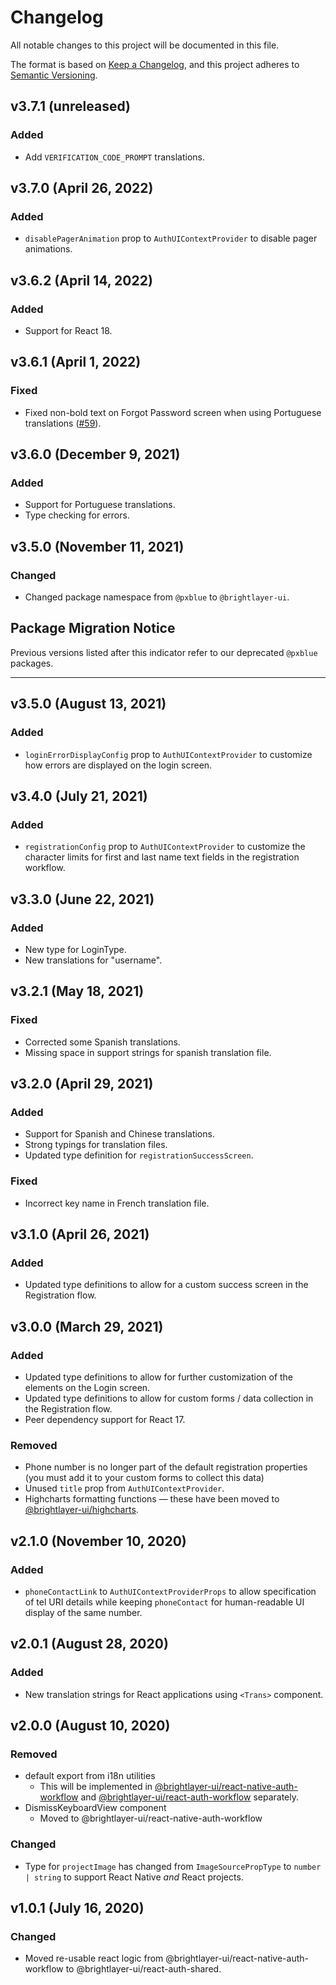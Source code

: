 # Changelog

All notable changes to this project will be documented in this file.

The format is based on [Keep a Changelog](https://keepachangelog.com/en/1.0.0/),
and this project adheres to [Semantic Versioning](https://semver.org/spec/v2.0.0.html).

## v3.7.1 (unreleased)

### Added

-   Add `VERIFICATION_CODE_PROMPT` translations.

## v3.7.0 (April 26, 2022)

### Added

-   `disablePagerAnimation` prop to `AuthUIContextProvider` to disable pager animations.

## v3.6.2 (April 14, 2022)

### Added

-   Support for React 18.

## v3.6.1 (April 1, 2022)

### Fixed

-   Fixed non-bold text on Forgot Password screen when using Portuguese translations ([#59](https://github.com/brightlayer-ui/react-auth-shared/issues/59)).

## v3.6.0 (December 9, 2021)

### Added

-   Support for Portuguese translations.
-   Type checking for errors.

## v3.5.0 (November 11, 2021)

### Changed

-   Changed package namespace from `@pxblue` to `@brightlayer-ui`.

## Package Migration Notice

Previous versions listed after this indicator refer to our deprecated `@pxblue` packages.

---

## v3.5.0 (August 13, 2021)

### Added

-   `loginErrorDisplayConfig` prop to `AuthUIContextProvider` to customize how errors are displayed on the login screen.

## v3.4.0 (July 21, 2021)

### Added

-   `registrationConfig` prop to `AuthUIContextProvider` to customize the character limits for first and last name text fields in the registration workflow.

## v3.3.0 (June 22, 2021)

### Added

-   New type for LoginType.
-   New translations for "username".

## v3.2.1 (May 18, 2021)

### Fixed

-   Corrected some Spanish translations.
-   Missing space in support strings for spanish translation file.

## v3.2.0 (April 29, 2021)

### Added

-   Support for Spanish and Chinese translations.
-   Strong typings for translation files.
-   Updated type definition for `registrationSuccessScreen`.

### Fixed

-   Incorrect key name in French translation file.

## v3.1.0 (April 26, 2021)

### Added

-   Updated type definitions to allow for a custom success screen in the Registration flow.

## v3.0.0 (March 29, 2021)

### Added

-   Updated type definitions to allow for further customization of the elements on the Login screen.
-   Updated type definitions to allow for custom forms / data collection in the Registration flow.
-   Peer dependency support for React 17.

### Removed

-   Phone number is no longer part of the default registration properties (you must add it to your custom forms to collect this data)
-   Unused `title` prop from `AuthUIContextProvider`.
-   Highcharts formatting functions — these have been moved to [@brightlayer-ui/highcharts](https://www.npmjs.com/package/@brightlayer-ui/highcharts).

## v2.1.0 (November 10, 2020)

### Added

-   `phoneContactLink` to `AuthUIContextProviderProps` to allow specification of tel URI details while keeping `phoneContact` for human-readable UI display of the same number.

## v2.0.1 (August 28, 2020)

### Added

-   New translation strings for React applications using `<Trans>` component.

## v2.0.0 (August 10, 2020)

### Removed

-   default export from i18n utilities
    -   This will be implemented in [@brightlayer-ui/react-native-auth-workflow](https://www.npmjs.com/package/@brightlayer-ui/react-native-auth-workflow) and [@brightlayer-ui/react-auth-workflow](https://www.npmjs.com/package/@brightlayer-ui/react-auth-workflow) separately.
-   DismissKeyboardView component
    -   Moved to @brightlayer-ui/react-native-auth-workflow

### Changed

-   Type for `projectImage` has changed from `ImageSourcePropType` to `number | string` to support React Native _and_ React projects.

## v1.0.1 (July 16, 2020)

### Changed

-   Moved re-usable react logic from @brightlayer-ui/react-native-auth-workflow to @brightlayer-ui/react-auth-shared.
